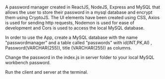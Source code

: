 A password manager created in ReactJS, NodeJS, Express and MySQL that allows the user to store their password in a mysql database and encrypt them using CryptoJS. The UI elements have been created using CSS, Axios is used for sending http requests, Nodemon is used for ease of development and Cors is used to access the local MySQL database.

In order to use the App, create a MySQL database with the name "passwordmanager" and a table called "passwords" with id(INT,PK,AI) , Password(VARCHAR(255)), title (VARCHAR(255)) as columns.

Change the password in the index.js in server folder to your local MySQL workbench password.

Run the client and server at the terminal.
